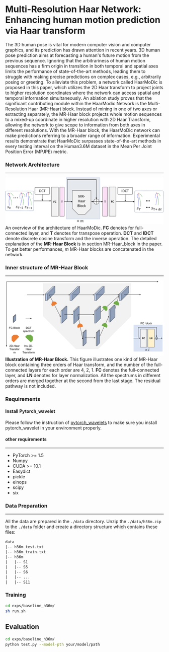 # Multi-Resolution Haar Network: Enhancing human motion prediction via Haar transform


The 3D human pose is vital for modern computer vision and computer graphics, and its prediction has drawn attention in recent years. 3D human pose prediction aims at forecasting a human's future motion from the previous sequence. Ignoring that the arbitrariness of human motion sequences has a firm origin in transition in both temporal and spatial axes limits the performance of state-of-the-art methods, leading them to struggle with making precise predictions on complex cases, e.g., arbitrarily posing or greeting. To alleviate this problem, a network called HaarMoDic is proposed in this paper, which utilizes the 2D Haar transform to project joints to higher resolution coordinates where the network can access spatial and temporal information simultaneously. An ablation study proves that the significant contributing module within the HaarModic Network is the Multi-Resolution Haar (MR-Haar) block. Instead of mining in one of two axes or extracting separately, the MR-Haar block projects whole motion sequences to a mixed-up coordinate in higher resolution with 2D Haar Transform, allowing the network to give scope to information from both axes in different resolutions. With the MR-Haar block, the HaarMoDic network can make predictions referring to a broader range of information. Experimental results demonstrate that HaarMoDic surpasses state-of-the-art methods in every testing interval on the Human3.6M dataset in the Mean Per Joint Position Error (MPJPE) metric.
### Network Architecture
------
![image](.github/overv.jpg)
An overview of the architecture of HaarMoDic.  **FC** denotes for full-connected layer, and **T** denotes for transpose operation. **DCT** and **IDCT** denote discrete cosine transform and the inverse operation. The detailed explanation of the **MR-Haar Block** is in section MR-Haar_block in the paper. To get better performances, $m$ MR-Haar blocks are concatenated in the network.
### Inner structure of MR-Haar Block
------
![image](.github/MR_Haar.jpg)
**Illustration of MR-Haar Block.** This figure illustrates one kind of MR-Haar block containing three orders of Haar transform, and the number of the full-connected layers for each order are 4, 2, 1. **FC** denotes the full-connected layer, and **LN** denotes for layer normalization. All the spectrums in different orders are merged together at the second from the last stage. The residual pathway is not included.
### Requirements

#### Install Pytorch_wavelet

Please follow the instruction of [pytorch_wavelets](https://github.com/fbcotter/pytorch_wavelets) to make sure you install pytorch_wavelet in your environment properly.

#### other requirements
------
- PyTorch >= 1.5
- Numpy
- CUDA >= 10.1
- Easydict
- pickle
- einops
- scipy
- six

### Data Preparation
------
All the data are prepared in the `./data` directory.
Unzip the `./data/h36m.zip` to the `./data` folder and create a directory structure which contains these files:
```shell script
data
|-- h36m_test.txt
|-- h36m_train.txt
|-- h36m
|   |-- S1
|   |-- S5
|   |-- S6
|   |-- ...
|   |-- S11
```


### Training
```bash
cd exps/baseline_h36m/
sh run.sh
```


## Evaluation

```bash
cd exps/baseline_h36m/
python test.py --model-pth your/model/path
```

